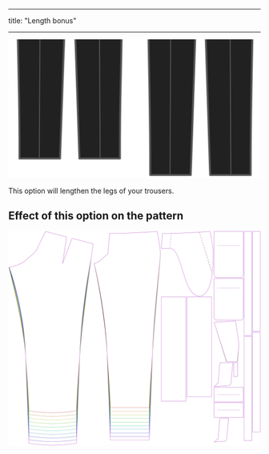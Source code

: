 - - -
title: "Length bonus"
- - -

![Length bonus](lengthbonus.svg)

This option will lengthen the legs of your trousers.

## Effect of this option on the pattern

![This image shows the effect of this option by superimposing several variants that have a different value for this option](theo_lengthbonus_sample.svg "Effect of this option on the pattern")
